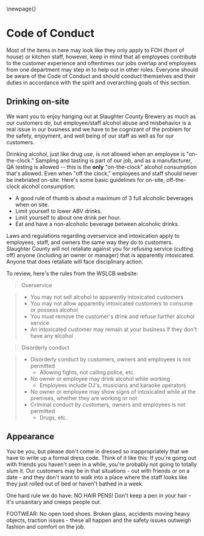 
\newpage{}

# Code of Conduct

Most of the items in here may look like they only apply to FOH (front of house) or kitchen staff, however, keep in mind that all employees contribute to the customer experience and oftentimes our jobs overlap and employees from one department may step in to help out in other roles.  Everyone should be aware of the Code of Conduct and should conduct themselves and their duties in accordance with the spirit and overarching goals of this section.

## Drinking on-site

We want you to enjoy hanging out at Slaughter County Brewery as much as our customers do, but employee/staff alcohol abuse and misbehavior is a real issue in our business and we have to be cognizant of the problem for the safety, enjoyment, and well being of our staff as well as for our customers.

Drinking alcohol, just like drug use, is not allowed when an employee is "on-the-clock."  Sampling and tasting is part of our job, and as a manufacturer, QA testing is allowed -- this is the **only** "on-the-clock" alcohol consumption that's allowed.  Even when "off the clock," employees and staff should never be inebriated on-site.  Here's some basic guidelines for on-site, off-the-clock alcohol consumption:

- A good rule of thumb is about a maximum of 3 full alcoholic beverages when on site.
- Limit yourself to lower ABV drinks.
- Limit yourself to about one drink per hour.
- Eat and have a non-alcoholic beverage between alcoholic drinks.

Laws and regulations regarding overservice and intoxication apply to employees, staff, and owners the same way they do to customers.  Slaughter County will not retaliate against you for refusing service (cutting off) anyone (including an owner or manager) that is apparently intoxicated.  Anyone that does retaliate will face disciplinary action.

To review, here's the rules from the WSLCB website:

>Overservice  

>- You may not sell alcohol to apparently intoxicated customers
>- You may not allow apparently intoxicated customers to consume or possess alcohol
>- You must remove the customer's drink and refuse further alcohol service
>- An intoxicated customer may remain at your business if they don't have any alcohol

> Disorderly conduct  

>- Disorderly conduct by customers, owners and employees is not permitted
>    - Allowing fights, not calling police, etc.
>- No owner or employee may drink alcohol while working
>    - Employees include DJ's, musicians and karaoke operators
>- No owner or employee may show signs of intoxicated while at the premises, whether they are working or not
>- Criminal conduct by customers, owners and employees is not permitted
>    - Drugs, etc.


## Appearance

You be you, but please don't come in dressed so inappropriately that we have to write up a formal dress code.  Think of it like this:  If you're going out with friends you haven't seen in a while, you're probably not going to totally slum it.
Our customers may be in that situations - out with friends or on a date - and they don't want to walk into a place where the staff looks like they just rolled out of bed or haven't bathed in a week.

One hard rule we do have:  NO HAIR PENS!  Don't keep a pen in your hair - it's unsanitary and creeps people out.

FOOTWEAR:  No open toed shoes.  Broken glass, accidents moving heavy objects, traction issues - these all happen and the safety issues outweigh fashion and comfort on the job.
